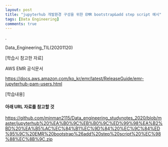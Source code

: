 ```yaml
---
layout: post
title: "jupyterhub 개발환경 구성을 위한 EMR bootstrap&add step script 예시"
tags: [Data Engineering]
comments: true
---
```


.

Data_Engineering_TIL(20201120)

[학습시 참고한 자료]

AWS EMR 공식문서

https://docs.aws.amazon.com/ko_kr/emr/latest/ReleaseGuide/emr-jupyterhub-pam-users.html

[학습내용]

#### 아래 URL 자료를 참고할 것 

https://github.com/minman2115/Data_engineering_studynotes_2020/blob/master/jupyterhub%20%EA%B0%9C%EB%B0%9C%ED%99%98%EA%B2%BD%20%EA%B5%AC%EC%84%B1%EC%9D%84%20%EC%9C%84%ED%95%9C%20EMR%20bootstrap%26add%20step%20script%20%EC%98%88%EC%8B%9C.zip